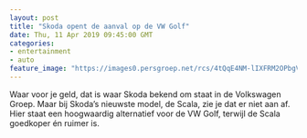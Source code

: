```yaml
---
layout: post
title: "Skoda opent de aanval op de VW Golf"
date: Thu, 11 Apr 2019 09:45:00 GMT
categories: 
- entertainment 
- auto 
feature_image: "https://images0.persgroep.net/rcs/4tQqE4NM-lIXFRM2OPbgVVGAY-M/diocontent/145296622/_fitwidth/400/?appId=21791a8992982cd8da851550a453bd7f&quality=0.7"
---
```


Waar voor je geld, dat is waar Skoda bekend om staat in de Volkswagen Groep. Maar bij Skoda’s nieuwste model, de Scala, zie je dat er niet aan af. Hier staat een hoogwaardig alternatief voor de VW Golf, terwijl de Scala goedkoper én ruimer is.
